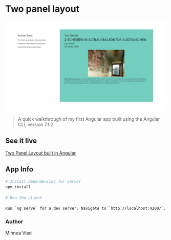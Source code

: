 # Two panel layout

![Screenshot](ang-1.jpg)

> A quick walkthrough of my first Angular app built using the Angular CLI, version 7.1.2

## See it live

[Two Panel Layout built in Angular](https://mihneavlad.github.io/angular-bootstrap-myhammer/)

## App Info

```bash
# Install dependencies for server
npm install

# Run the client

Run `ng serve` for a dev server. Navigate to `http://localhost:4200/`. The app will automatically reload if you change any of the source files.
```
### Author

Mihnea Vlad



